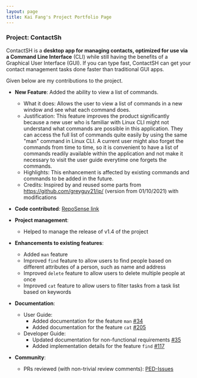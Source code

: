 ```yaml
---
layout: page
title: Kai Fang's Project Portfolio Page
---
```


### Project: ContactSh

ContactSH is a **desktop app for managing contacts, optimized for use via a Command Line Interface** (CLI) while still
having the benefits of a Graphical User Interface (GUI). If you can type fast, ContactSH can get your contact management
tasks done faster than traditional GUI apps.

Given below are my contributions to the project.

* **New Feature**: Added the ability to view a list of commands.
    * What it does: Allows the user to view a list of commands in a new window and see what each command does.
    * Justification: This feature improves the product significantly because a new user who is familiar with Linux CLI might not understand what commands are possible in this application. They can access the full list of commands quite easily by using the same "man" command in Linux CLI. A current user might also forget the commands from time to time, so it is convenient to have a list of commands readily available within the application and not make it necessary to visit the user guide everytime one forgets the commands.
    * Highlights: This enhancement is affected by existing commands and commands to be added in the future.
    * Credits: Inspired by and reused some parts from https://github.com/greyguy21/ip/ (version from 01/10/2021) with modifications

* **Code contributed**:
[RepoSense link](https://nus-cs2103-ay2122s1.github.io/tp-dashboard/?search=kflim&sort=groupTitle&sortWithin=title&timeframe=commit&mergegroup=&groupSelect=groupByRepos&breakdown=true&checkedFileTypes=docs~functional-code~test-code~other&since=2021-09-17)

* **Project management**:
    * Helped to manage the release of v1.4 of the project

* **Enhancements to existing features**:
    * Added `man` feature
    * Improved `find` feature to allow users to find people based on different attributes of a person, such as name and address
    * Improved `delete` feature to allow users to delete multiple people at once
    * Improved `cat` feature to allow users to filter tasks from a task list based on keywords

* **Documentation**:
    * User Guide:
        * Added documentation for the feature `man` [\#34](https://github.com/AY2122S1-CS2103T-W10-1/tp/pull/34)
        * Added documentation for the feature `cat` [\#205](https://github.com/AY2122S1-CS2103T-W10-1/tp/pull/205)
    * Developer Guide:
        * Updated documentation for non-functional requirements [\#35](https://github.com/AY2122S1-CS2103T-W10-1/tp/pull/35)
        * Added implementation details for the feature `find` [\#117](https://github.com/AY2122S1-CS2103T-W10-1/tp/pull/117)

* **Community**:
    * PRs reviewed (with non-trivial review comments): [PED-Issues](https://github.com/kflim/ped/issues)
